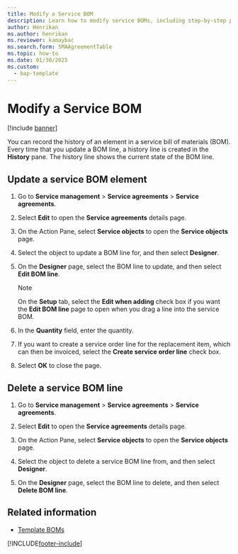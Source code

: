 ```yaml
---
title: Modify a Service BOM 
description: Learn how to modify service BOMs, including step-by-step processes for updating service BOM elements and deleting service BOM lines.
author: Henrikan
ms.author: henrikan
ms.reviewer: kamaybac
ms.search.form: SMAAgreementTable
ms.topic: how-to
ms.date: 01/30/2025
ms.custom: 
  - bap-template
---
```



# Modify a Service BOM

[!include [banner](../includes/banner.md)]

You can record the history of an element in a service bill of materials (BOM). Every time that you update a BOM line, a history line is created in the **History** pane. The history line shows the current state of the BOM line.

## Update a service BOM element

1. Go to **Service management** \> **Service agreements** \> **Service agreements**.

2. Select **Edit** to open the **Service agreements** details page.

3. On the Action Pane, select **Service objects** to open the **Service objects** page.

4. Select the object to update a BOM line for, and then select **Designer**.

5. On the **Designer** page, select the BOM line to update, and then select **Edit BOM line**.

    > [!NOTE]
    > On the **Setup** tab, select the **Edit when adding** check box if you want the **Edit BOM line** page to open when you drag a line into the service BOM.

6. In the **Quantity** field, enter the quantity.

7. If you want to create a service order line for the replacement item, which can then be invoiced, select the **Create service order line** check box.

8. Select **OK** to close the page.

## Delete a service BOM line

1. Go to **Service management** \> **Service agreements** \> **Service agreements**.

2. Select **Edit** to open the **Service agreements** details page.

3. On the Action Pane, select **Service objects** to open the **Service objects** page.

4. Select the object to delete a service BOM line from, and then select **Designer**.

5. On the **Designer** page, select the BOM line to delete, and then select **Delete BOM line**.

## Related information

- [Template BOMs](template-boms.md)

[!INCLUDE[footer-include](../../includes/footer-banner.md)]
